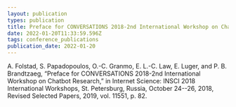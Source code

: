 ```yaml
---
layout: publication
types: publication
title: Preface for CONVERSATIONS 2018-2nd International Workshop on Chatbot Research
date: 2022-01-20T11:33:59.596Z
tags: conference_publications
publication_date: 2022-01-20
---
```

<!--StartFragment-->

A. Folstad, S. Papadopoulos, O.-C. Granmo, E. L.-C. Law, E. Luger, and P. B. Brandtzaeg, “Preface for CONVERSATIONS 2018-2nd International Workshop on Chatbot Research,” in Internet Science: INSCI 2018 International Workshops, St. Petersburg, Russia, October 24--26, 2018, Revised Selected Papers, 2019, vol. 11551, p. 82.

<!--EndFragment-->